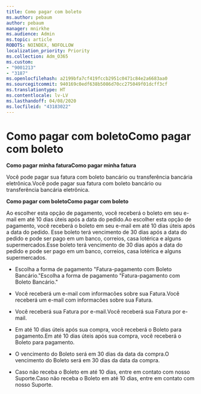 ```yaml
---
title: Como pagar com boleto
ms.author: pebaum
author: pebaum
manager: mnirkhe
ms.audience: Admin
ms.topic: article
ROBOTS: NOINDEX, NOFOLLOW
localization_priority: Priority
ms.collection: Adm_O365
ms.custom:
- "9001213"
- "3187"
ms.openlocfilehash: a2199bfa7cf419fccb2951c0471c84e2a6683aa0
ms.sourcegitcommit: 940169c0edf638b5086d70cc275049f01dcff3cf
ms.translationtype: HT
ms.contentlocale: lv-LV
ms.lasthandoff: 04/08/2020
ms.locfileid: "43183022"
---
```

# <a name="como-pagar-com-boleto"></a><span data-ttu-id="d817e-102">Como pagar com boleto</span><span class="sxs-lookup"><span data-stu-id="d817e-102">Como pagar com boleto</span></span>

<span data-ttu-id="d817e-103">**Como pagar minha fatura**</span><span class="sxs-lookup"><span data-stu-id="d817e-103">**Como pagar minha fatura**</span></span>

<span data-ttu-id="d817e-104">Você pode pagar sua fatura com boleto bancário ou transferência bancária eletrônica.</span><span class="sxs-lookup"><span data-stu-id="d817e-104">Você pode pagar sua fatura com boleto bancário ou transferência bancária eletrônica.</span></span>

<span data-ttu-id="d817e-105">**Como pagar com  boleto**</span><span class="sxs-lookup"><span data-stu-id="d817e-105">**Como pagar com  boleto**</span></span>

<span data-ttu-id="d817e-106">Ao escolher  esta opção de pagamento, você receberá o boleto em seu e-mail em até 10 dias úteis após a data do pedido.</span><span class="sxs-lookup"><span data-stu-id="d817e-106">Ao escolher  esta opção de pagamento, você receberá o boleto em seu e-mail em até 10 dias úteis após a data do pedido.</span></span> <span data-ttu-id="d817e-107">Esse boleto terá vencimento de 30 dias após a data do pedido e pode ser pago em um banco, correios, casa lotérica e alguns supermercados.</span><span class="sxs-lookup"><span data-stu-id="d817e-107">Esse boleto terá vencimento de 30 dias após a data do pedido e pode ser pago em um banco, correios, casa lotérica e alguns supermercados.</span></span>

- <span data-ttu-id="d817e-108">Escolha a forma de pagamento "Fatura-pagamento com Boleto Bancário."</span><span class="sxs-lookup"><span data-stu-id="d817e-108">Escolha a forma de pagamento "Fatura-pagamento com Boleto Bancário."</span></span>

- <span data-ttu-id="d817e-109">Você receberá um e-mail com informacões sobre sua Fatura.</span><span class="sxs-lookup"><span data-stu-id="d817e-109">Você receberá um e-mail com informacões sobre sua Fatura.</span></span>

- <span data-ttu-id="d817e-110">Você receberá sua Fatura por e-mail.</span><span class="sxs-lookup"><span data-stu-id="d817e-110">Você receberá sua Fatura por e-mail.</span></span>

- <span data-ttu-id="d817e-111">Em até 10 dias úteis após sua compra, você receberá o Boleto para pagamento.</span><span class="sxs-lookup"><span data-stu-id="d817e-111">Em até 10 dias úteis após sua compra, você receberá o Boleto para pagamento.</span></span>

- <span data-ttu-id="d817e-112">O vencimento do Boleto será em 30 dias da data da compra.</span><span class="sxs-lookup"><span data-stu-id="d817e-112">O vencimento do Boleto será em 30 dias da data da compra.</span></span>

- <span data-ttu-id="d817e-113">Caso não receba o Boleto em até 10 dias, entre em contato com nosso Suporte.</span><span class="sxs-lookup"><span data-stu-id="d817e-113">Caso não receba o Boleto em até 10 dias, entre em contato com nosso Suporte.</span></span>

